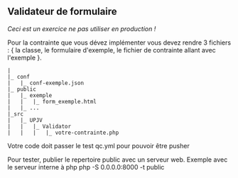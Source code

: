 ## Validateur de formulaire
*Ceci est un exercice ne pas utiliser en production !*  

Pour la contrainte que vous dévez implémenter vous devez rendre 3 fichiers : 
{ la classe, le formulaire d'exemple, le fichier de contrainte 
allant avec l'exemple }.  

    |
    |_ conf
    |   |_ conf-exemple.json
    |_ public
    |   |_ exemple
    |   |   |_ form_exemple.html
    |   |_ ...
    |_src
    |   |_ UPJV
    |   |   |_ Validator
    |   |   |   |_ votre-contrainte.php
    
Votre code doit passer le test qc.yml pour pouvoir être pusher

Pour tester, publier le repertoire public avec un serveur web. Exemple avec 
le serveur interne à php
    php -S 0.0.0.0:8000 -t public
